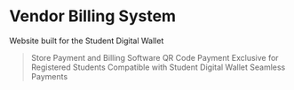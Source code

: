 # Vendor Billing System

Website built for the Student Digital Wallet

> Store Payment and Billing Software
> QR Code Payment
> Exclusive for Registered Students
> Compatible with Student Digital Wallet
> Seamless Payments
